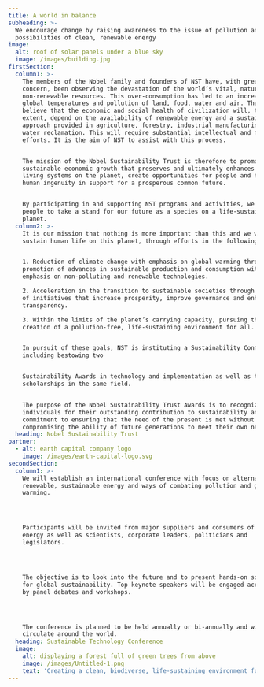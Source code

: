 ```yaml
---
title: A world in balance
subheading: >-
  We encourage change by raising awareness to the issue of pollution and the
  possibilities of clean, renewable energy
image:
  alt: roof of solar panels under a blue sky
  image: /images/building.jpg
firstSection:
  column1: >-
    The members of the Nobel family and founders of NST have, with great
    concern, been observing the devastation of the world’s vital, natural and
    non-renewable resources. This over-consumption has led to an increase in
    global temperatures and pollution of land, food, water and air. The founders
    believe that the economic and social health of civilization will, to a large
    extent, depend on the availability of renewable energy and a sustainable
    approach provided in agriculture, forestry, industrial manufacturing and
    water reclamation. This will require substantial intellectual and financial
    efforts. It is the aim of NST to assist with this process.


    The mission of the Nobel Sustainability Trust is therefore to promote a
    sustainable economic growth that preserves and ultimately enhances the
    living systems on the planet, create opportunities for people and harness
    human ingenuity in support for a prosperous common future.


    By participating in and supporting NST programs and activities, we encourage
    people to take a stand for our future as a species on a life-sustaining
    planet.
  column2: >-
    It is our mission that nothing is more important than this and we want to
    sustain human life on this planet, through efforts in the following areas:


    1. Reduction of climate change with emphasis on global warming through the
    promotion of advances in sustainable production and consumption with
    emphasis on non-polluting and renewable technologies.

    2. Acceleration in the transition to sustainable societies through promotion
    of initiatives that increase prosperity, improve governance and enhance
    transparency.

    3. Within the limits of the planet’s carrying capacity, pursuing the
    creation of a pollution-free, life-sustaining environment for all.


    In pursuit of these goals, NST is instituting a Sustainability Conference
    including bestowing two


    Sustainability Awards in technology and implementation as well as two
    scholarships in the same field.


    The purpose of the Nobel Sustainability Trust Awards is to recognize
    individuals for their outstanding contribution to sustainability and a
    commitment to ensuring that the need of the present is met without
    compromising the ability of future generations to meet their own needs.
  heading: Nobel Sustainability Trust
partner:
  - alt: earth capital company logo
    image: /images/earth-capital-logo.svg
secondSection:
  column1: >-
    We will establish an international conference with focus on alternative,
    renewable, sustainable energy and ways of combating pollution and global
    warming.




    Participants will be invited from major suppliers and consumers of such
    energy as well as scientists, corporate leaders, politicians and
    legislators.




    The objective is to look into the future and to present hands-on solutions
    for global sustainability. Top keynote speakers will be engaged accompanied
    by panel debates and workshops.




    The conference is planned to be held annually or bi-annually and will
    circulate around the world.
  heading: Sustainable Technology Conference
  image:
    alt: displaying a forest full of green trees from above
    image: /images/Untitled-1.png
    text: 'Creating a clean, biodiverse, life-sustaining environment for all'
---
```


